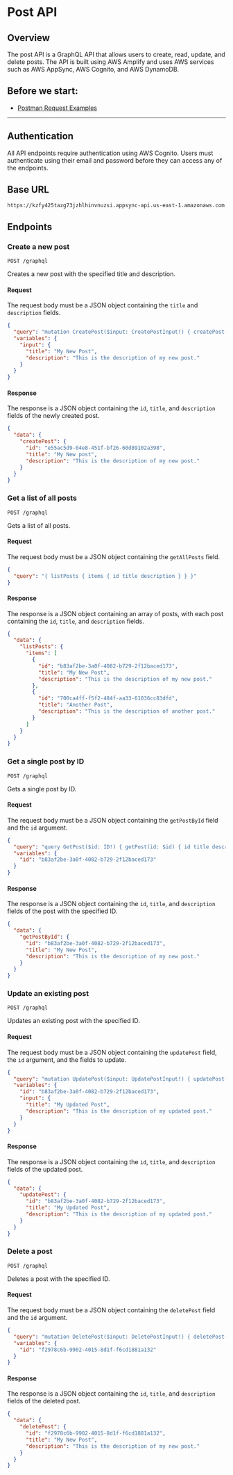 # Post API

## Overview

The post API is a GraphQL API that allows users to create, read, update, and delete posts. The API is built using AWS Amplify and uses AWS services such as AWS AppSync, AWS Cognito, and AWS DynamoDB.


## Before we start:
- [Postman Request Examples](https://www.postman.com/altimetry-technologist-21543379/workspace/aws-assignment/collection/13718644-3b95953a-7f36-480a-81b9-1a5be7e07363)

---

## Authentication

All API endpoints require authentication using AWS Cognito. Users must authenticate using their email and password before they can access any of the endpoints.

## Base URL

```
https://kzfy425tazg73jzhlhinvnuzsi.appsync-api.us-east-1.amazonaws.com
```

## Endpoints

### Create a new post

```
POST /graphql
```

Creates a new post with the specified title and description.

#### Request

The request body must be a JSON object containing the `title` and `description` fields.

```json
{
  "query": "mutation CreatePost($input: CreatePostInput!) { createPost(input: $input) { id title description } }",
  "variables": {
    "input": {
      "title": "My New Post",
      "description": "This is the description of my new post."
    }
  }
}
```

#### Response

The response is a JSON object containing the `id`, `title`, and `description` fields of the newly created post.

```json
{
  "data": {
    "createPost": {
      "id": "e55ac5d9-04e8-451f-bf26-60d89102a398",
      "title": "My New post",
      "description": "This is the description of my new post."
    }
  }
}
```

### Get a list of all posts

```
POST /graphql
```

Gets a list of all posts.

#### Request

The request body must be a JSON object containing the `getAllPosts` field.

```json
{
  "query": "{ listPosts { items { id title description } } }"
}
```

#### Response

The response is a JSON object containing an array of posts, with each post containing the `id`, `title`, and `description` fields.

```json
{
  "data": {
    "listPosts": {
      "items": [
        {
          "id": "b83af2be-3a0f-4082-b729-2f12baced173",
          "title": "My New Post",
          "description": "This is the description of my new post."
        },
        {
          "id": "700ca4ff-f5f2-484f-aa33-61036cc83dfd",
          "title": "Another Post",
          "description": "This is the description of another post."
        }
      ]
    }
  }
}
```

### Get a single post by ID

```
POST /graphql
```

Gets a single post by ID.

#### Request

The request body must be a JSON object containing the `getPostById` field and the `id` argument.

```json
{
  "query": "query GetPost($id: ID!) { getPost(id: $id) { id title description } }",
  "variables": {
    "id": "b83af2be-3a0f-4082-b729-2f12baced173"
  }
}
```

#### Response

The response is a JSON object containing the `id`, `title`, and `description` fields of the post with the specified ID.

```json
{
  "data": {
    "getPostById": {
      "id": "b83af2be-3a0f-4082-b729-2f12baced173",
      "title": "My New Post",
      "description": "This is the description of my new post."
    }
  }
}
```

### Update an existing post

```
POST /graphql
```

Updates an existing post with the specified ID.

#### Request

The request body must be a JSON object containing the `updatePost` field, the `id` argument, and the fields to update.

```json
{
  "query": "mutation UpdatePost($input: UpdatePostInput!) { updatePost(input: $input) { id title description } }",
  "variables": {
    "id": "b83af2be-3a0f-4082-b729-2f12baced173",
    "input": {
      "title": "My Updated Post",
      "description": "This is the description of my updated post."
    }
  }
}
```

#### Response

The response is a JSON object containing the `id`, `title`, and `description` fields of the updated post.

```json
{
  "data": {
    "updatePost": {
      "id": "b83af2be-3a0f-4082-b729-2f12baced173",
      "title": "My Updated Post",
      "description": "This is the description of my updated post."
    }
  }
}
```

### Delete a post

```
POST /graphql
```

Deletes a post with the specified ID.

#### Request

The request body must be a JSON object containing the `deletePost` field and the `id` argument.

```json
{
  "query": "mutation DeletePost($input: DeletePostInput!) { deletePost(input: $input) { id title description } }",
  "variables": {
    "id": "f2978c6b-9902-4015-8d1f-f6cd1881a132"
  }
}
```

#### Response

The response is a JSON object containing the `id`, `title`, and `description` fields of the deleted post.

```json
{
  "data": {
    "deletePost": {
      "id": "f2978c6b-9902-4015-8d1f-f6cd1881a132",
      "title": "My New Post",
      "description": "This is the description of my new post."
    }
  }
}
```